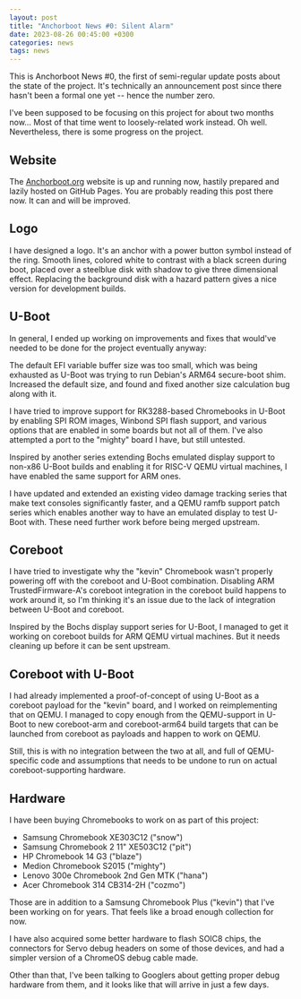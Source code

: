 ```yaml
---
layout: post
title: "Anchorboot News #0: Silent Alarm"
date: 2023-08-26 00:45:00 +0300
categories: news
tags: news
---
```


This is Anchorboot News #0, the first of semi-regular update posts about
the state of the project. It's technically an announcement post since
there hasn't been a formal one yet -- hence the number zero.

I've been supposed to be focusing on this project for about two months
now... Most of that time went to loosely-related work instead. Oh well.
Nevertheless, there is some progress on the project.


Website
-------

The [Anchorboot.org](http://anchorboot.org) website is up and running
now, hastily prepared and lazily hosted on GitHub Pages. You are
probably reading this post there now. It can and will be improved.


Logo
----

I have designed a logo. It's an anchor with a power button symbol
instead of the ring. Smooth lines, colored white to contrast with a
black screen during boot, placed over a steelblue disk with shadow to
give three dimensional effect. Replacing the background disk with a
hazard pattern gives a nice version for development builds.


U-Boot
------

In general, I ended up working on improvements and fixes that would've
needed to be done for the project eventually anyway:

The default EFI variable buffer size was too small, which was being
exhausted as U-Boot was trying to run Debian's ARM64 secure-boot shim.
Increased the default size, and found and fixed another size calculation
bug along with it.

I have tried to improve support for RK3288-based Chromebooks in U-Boot
by enabling SPI ROM images, Winbond SPI flash support, and various
options that are enabled in some boards but not all of them. I've also
attempted a port to the "mighty" board I have, but still untested.

Inspired by another series extending Bochs emulated display support to
non-x86 U-Boot builds and enabling it for RISC-V QEMU virtual machines,
I have enabled the same support for ARM ones.

I have updated and extended an existing video damage tracking series
that make text consoles significantly faster, and a QEMU ramfb support
patch series which enables another way to have an emulated display to
test U-Boot with. These need further work before being merged upstream.


Coreboot
--------

I have tried to investigate why the "kevin" Chromebook wasn't properly
powering off with the coreboot and U-Boot combination. Disabling ARM
TrustedFirmware-A's coreboot integration in the coreboot build happens
to work around it, so I'm thinking it's an issue due to the lack of
integration between U-Boot and coreboot.

Inspired by the Bochs display support series for U-Boot, I managed to
get it working on coreboot builds for ARM QEMU virtual machines. But it
needs cleaning up before it can be sent upstream.


Coreboot with U-Boot
--------------------

I had already implemented a proof-of-concept of using U-Boot as a
coreboot payload for the "kevin" board, and I worked on reimplementing
that on QEMU. I managed to copy enough from the QEMU-support in U-Boot
to new coreboot-arm and coreboot-arm64 build targets that can be
launched from coreboot as payloads and happen to work on QEMU.

Still, this is with no integration between the two at all, and full of
QEMU-specific code and assumptions that needs to be undone to run on
actual coreboot-supporting hardware.


Hardware
--------

I have been buying Chromebooks to work on as part of this project:

- Samsung Chromebook XE303C12 ("snow")
- Samsung Chromebook 2 11" XE503C12 ("pit")
- HP Chromebook 14 G3 ("blaze")
- Medion Chromebook S2015 ("mighty")
- Lenovo 300e Chromebook 2nd Gen MTK ("hana")
- Acer Chromebook 314 CB314-2H ("cozmo")

Those are in addition to a Samsung Chromebook Plus ("kevin") that I've
been working on for years. That feels like a broad enough collection for
now.

I have also acquired some better hardware to flash SOIC8 chips, the
connectors for Servo debug headers on some of those devices, and had a
simpler version of a ChromeOS debug cable made.

Other than that, I've been talking to Googlers about getting proper
debug hardware from them, and it looks like that will arrive in just a
few days.
